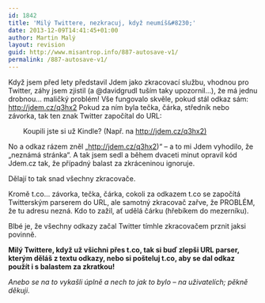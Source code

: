 ```yaml
---
id: 1842
title: 'Milý Twittere, nezkracuj, když neumíš&#8230;'
date: 2013-12-09T14:41:45+01:00
author: Martin Malý
layout: revision
guid: http://www.misantrop.info/887-autosave-v1/
permalink: /887-autosave-v1/
---
```

Když jsem před lety představil Jdem jako zkracovací službu, vhodnou pro Twitter, záhy jsem zjistil (a @davidgrudl tuším taky upozornil&#8230;), že má jednu drobnou&#8230; maličký problém! Vše fungovalo skvěle, pokud stál odkaz sám: <http://jdem.cz/q3hx2> Pokud za ním byla tečka, čárka, středník nebo závorka, tak ten znak Twitter započítal do URL:

<p style="padding-left: 30px;">
  Koupili jste si už Kindle? (Např. na <a href="http://jdem.cz/q3hx2)">http://jdem.cz/q3hx2)</a>
</p>

No a odkaz rázem zněl &#8222;http://jdem.cz/q3hx2)&#8220; &#8211; a to mi Jdem vyhodilo, že &#8222;neznámá stránka&#8220;. A tak jsem sedl a během dvaceti minut opravil kód Jdem.cz tak, že případný balast za zkráceninou ignoruje.

Dělají to tak snad všechny zkracovače.

Kromě t.co&#8230; závorka, tečka, čárka, cokoli za odkazem t.co se započítá Twitterským parserem do URL, ale samotný zkracovač zařve, že PROBLÉM, že tu adresu nezná. Kdo to zažil, ať udělá čárku (hřebíkem do mezerníku).

Blbé je, že všechny odkazy začal Twitter tímhle zkracovačem prznit jaksi povinně.

**Milý Twittere, když už všichni přes t.co, tak si buď zlepši URL parser, kterým děláš z textu odkazy, nebo si pošteluj t.co, aby se dal odkaz použít i s balastem za zkratkou!**

_Anebo se na to vykašli úplně a nech to jak to bylo &#8211; na uživatelích; pěkně děkuji._